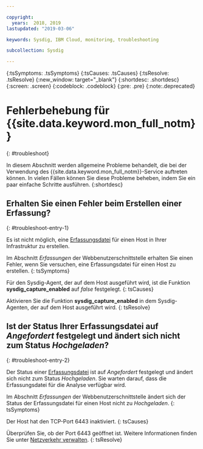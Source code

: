 ```yaml
---

copyright:
  years:  2018, 2019
lastupdated: "2019-03-06"

keywords: Sysdig, IBM Cloud, monitoring, troubleshooting

subcollection: Sysdig

---
```


{:tsSymptoms: .tsSymptoms}
{:tsCauses: .tsCauses}
{:tsResolve: .tsResolve}
{:new_window: target="_blank"}
{:shortdesc: .shortdesc}
{:screen: .screen}
{:codeblock: .codeblock}
{:pre: .pre}
{:note:.deprecated}

# Fehlerbehebung für {{site.data.keyword.mon_full_notm}}
{: #troubleshoot}

In diesem Abschnitt werden allgemeine Probleme behandelt, die bei der Verwendung des {{site.data.keyword.mon_full_notm}}-Service auftreten können. In vielen Fällen können Sie diese Probleme beheben, indem Sie ein paar einfache Schritte ausführen.
{:shortdesc}

## Erhalten Sie einen Fehler beim Erstellen einer Erfassung?
{: #troubleshoot-entry-1}

Es ist nicht möglich, eine [Erfassungsdatei](/docs/services/Monitoring-with-Sysdig/captures.html#captures) für einen Host in Ihrer Infrastruktur zu erstellen. 

Im Abschnitt *Erfassungen* der Webbenutzerschnittstelle erhalten Sie einen Fehler, wenn Sie versuchen, eine Erfassungsdatei für einen Host zu erstellen.
{: tsSymptoms}

Für den Sysdig-Agent, der auf dem Host ausgeführt wird, ist die Funktion **sysdig_capture_enabled** auf *false* festgelegt.
{: tsCauses}

Aktivieren Sie die Funktion **sysdig_capture_enabled** in dem Sysdig-Agenten, der auf dem Host ausgeführt wird.
{: tsResolve}


## Ist der Status Ihrer Erfassungsdatei auf *Angefordert* festgelegt und ändert sich nicht zum Status *Hochgeladen*?
{: #troubleshoot-entry-2}

Der Status einer [Erfassungsdatei](/docs/services/Monitoring-with-Sysdig?topic=Sysdig-captures#captures) ist auf *Angefordert* festgelegt und ändert sich nicht zum Status *Hochgeladen*. Sie warten darauf, dass die Erfassungsdatei für die Analyse verfügbar wird.

Im Abschnitt *Erfassungen* der Webbenutzerschnittstelle ändert sich der Status der Erfassungsdatei für einen Host nicht zu *Hochgeladen*.
{: tsSymptoms}

Der Host hat den TCP-Port 6443 inaktiviert.
{: tsCauses}


Überprüfen Sie, ob der Port 6443 geöffnet ist. Weitere Informationen finden Sie unter [Netzverkehr verwalten](/docs/services/Monitoring-with-Sysdig?topic=Sysdig-network#network_send).
{: tsResolve}


